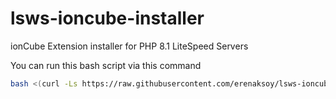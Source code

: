 # lsws-ioncube-installer
ionCube Extension installer for PHP 8.1 LiteSpeed Servers

You can run this bash script via this command


```sh
bash <(curl -Ls https://raw.githubusercontent.com/erenaksoy/lsws-ioncube-installer/main/install.sh)
```
